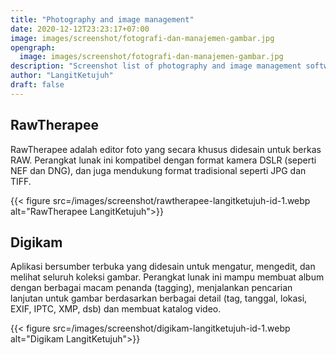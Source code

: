 ```yaml
---
title: "Photography and image management"
date: 2020-12-12T23:23:17+07:00
image: images/screenshot/fotografi-dan-manajemen-gambar.jpg
opengraph:
  image: images/screenshot/fotografi-dan-manajemen-gambar.jpg
description: "Screenshot list of photography and image management software"
author: "LangitKetujuh"
draft: false
---
```


## RawTherapee

RawTherapee adalah editor foto yang secara khusus didesain untuk berkas RAW. Perangkat lunak ini kompatibel dengan format kamera DSLR (seperti NEF dan DNG), dan juga mendukung format tradisional seperti JPG dan TIFF.

{{< figure src=/images/screenshot/rawtherapee-langitketujuh-id-1.webp alt="RawTherapee LangitKetujuh">}}

## Digikam

Aplikasi bersumber terbuka yang didesain untuk mengatur, mengedit, dan melihat seluruh koleksi gambar. Perangkat lunak ini mampu membuat album dengan berbagai macam penanda (tagging), menjalankan pencarian lanjutan untuk gambar berdasarkan berbagai detail (tag, tanggal, lokasi, EXIF, IPTC, XMP, dsb) dan membuat katalog video.

{{< figure src=/images/screenshot/digikam-langitketujuh-id-1.webp alt="Digikam LangitKetujuh">}}
